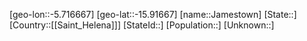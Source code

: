 ﻿---
location: [-15.91667,-5.716667]
type: City
tags:
- geo/City


SpocWebEntityId: 36602
isDeleted: false
confidential: public

---
[geo-lon::-5.716667]
[geo-lat::-15.91667]
[name::Jamestown]
[State::]
[Country::[[Saint_Helena]]]
[StateId::]
[Population::]
[Unknown::]


